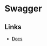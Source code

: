 # Swagger

## Links

- [Docs](https://learning.postman.com/docs/getting-started/importing-and-exporting/importing-from-swagger/)
